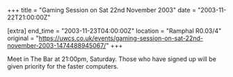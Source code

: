 +++
title = "Gaming Session on Sat 22nd November 2003"
date = "2003-11-22T21:00:00Z"

[extra]
end_time = "2003-11-23T04:00:00Z"
location = "Ramphal R0.03/4"
original = "https://uwcs.co.uk/events/gaming-session-on-sat-22nd-november-2003-1474488945067/"
+++

Meet in The Bar at 21:00pm, Saturday. Those who have signed up will be given priority for the faster computers.

